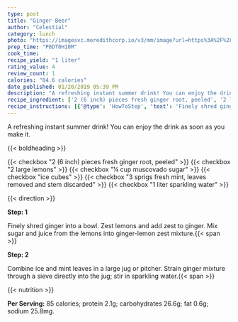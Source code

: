 ```yaml
---
type: post
title: "Ginger Beer"
author: "Celestial"
category: lunch
photo: "https://imagesvc.meredithcorp.io/v3/mm/image?url=https%3A%2F%2Fimages.media-allrecipes.com%2Fuserphotos%2F4556037.jpg"
prep_time: "P0DT0H10M"
cook_time: 
recipe_yield: "1 liter"
rating_value: 4
review_count: 1
calories: "84.6 calories"
date_published: 01/20/2019 05:39 PM
description: "A refreshing instant summer drink! You can enjoy the drink as soon as you make it."
recipe_ingredient: ['2 (6 inch) pieces fresh ginger root, peeled', '2 large lemons', '¼ cup muscovado sugar', 'ice cubes', '3 sprigs fresh mint, leaves removed and stem discarded', '1 liter sparkling water']
recipe_instructions: [{'@type': 'HowToStep', 'text': 'Finely shred ginger into a bowl. Zest lemons and add zest to ginger. Mix sugar and juice from the lemons into ginger-lemon zest mixture.\n'}, {'@type': 'HowToStep', 'text': 'Combine ice and mint leaves in a large jug or pitcher. Strain ginger mixture through a sieve directly into the jug; stir in sparkling water.\n'}]
---
```


A refreshing instant summer drink! You can enjoy the drink as soon as you make it. 

{{< boldheading >}}

{{< checkbox "2 (6 inch) pieces fresh ginger root, peeled" >}}
{{< checkbox "2 large lemons" >}}
{{< checkbox "¼ cup muscovado sugar" >}}
{{< checkbox "ice cubes" >}}
{{< checkbox "3 sprigs fresh mint, leaves removed and stem discarded" >}}
{{< checkbox "1 liter sparkling water" >}}


{{< direction >}}

**Step: 1**

Finely shred ginger into a bowl. Zest lemons and add zest to ginger. Mix sugar and juice from the lemons into ginger-lemon zest mixture.{{< span >}}

**Step: 2**

Combine ice and mint leaves in a large jug or pitcher. Strain ginger mixture through a sieve directly into the jug; stir in sparkling water.{{< span >}}

{{< nutrition >}}

**Per Serving:** 85 calories; protein 2.1g; carbohydrates 26.6g; fat 0.6g; sodium 25.8mg.
